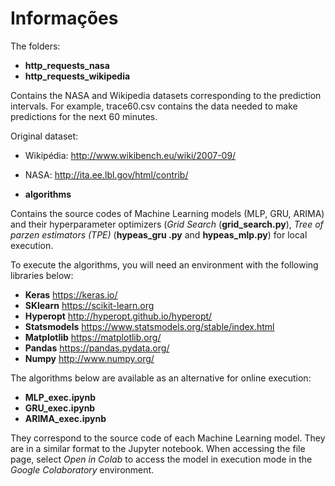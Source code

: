 # Informações

The folders:
-  **http_requests_nasa** 
- **http_requests_wikipedia**

Contains the NASA and Wikipedia datasets corresponding to the prediction intervals. For example, trace60.csv contains the data needed to make predictions for the next 60 minutes.

Original dataset:
 - Wikipédia: http://www.wikibench.eu/wiki/2007-09/
 - NASA: http://ita.ee.lbl.gov/html/contrib/


- **algorithms**
  
Contains the source codes of Machine Learning models (MLP, GRU, ARIMA) and their hyperparameter optimizers (*Grid Search* (**grid_search.py**), *Tree of parzen estimators (TPE)* (**hypeas_gru .py** and **hypeas_mlp.py**) for local execution.

To execute the algorithms, you will need an environment with the following libraries below:

- **Keras** https://keras.io/
- **SKlearn** https://scikit-learn.org
- **Hyperopt** http://hyperopt.github.io/hyperopt/
- **Statsmodels** https://www.statsmodels.org/stable/index.html
- **Matplotlib** https://matplotlib.org/
- **Pandas** https://pandas.pydata.org/
- **Numpy** http://www.numpy.org/

The algorithms below are available as an alternative for online execution:
- **MLP_exec.ipynb**
- **GRU_exec.ipynb**
- **ARIMA_exec.ipynb**

They correspond to the source code of each Machine Learning model. They are in a similar format to the Jupyter notebook.
When accessing the file page, select *Open in Colab* to access the model in execution mode in the *Google Colaboratory* environment.
